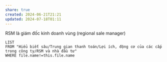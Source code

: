 ```yaml
---
share: true
created: 2024-06-21T21:21
updated: 2024-07-18T01:11
---
```

RSM là giám đốc kinh doanh vùng (regional sale manager)

```dataview
LIST 
FROM "Hiểu biết sâu/Trung gian thanh toán/Lợi ích, động cơ của các cấp trong công ty/RSM và nhà đầu tư" 
WHERE file.name!=this.file.name
```